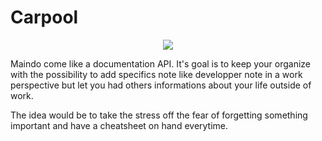# Carpool

<p align="center">
  <img src="https://i.imgur.com/QHWEl0V.jpg"/>
</p>

Maindo come like a documentation API. It's goal is to keep your organize with the possibility to add specifics note like developper note in a work perspective but let you had others informations about your life outside of work.

The idea would be to take the stress off the fear of forgetting something important and have a cheatsheet on hand everytime.
